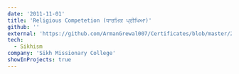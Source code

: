 ```yaml
---
date: '2011-11-01'
title: 'Religious Competetion (ਧਾਰਮਿਕ ਪ੍ਰੀਖਿਆ)'
github: ''
external: 'https://github.com/ArmanGrewal007/Certificates/blob/master/2011_11_01_Dharmik_Prikhya.pdf'
tech:
  - Sikhism
company: 'Sikh Missionary College'
showInProjects: true
---
```



